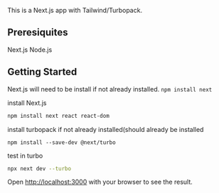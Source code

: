 This is a Next.js app with Tailwind/Turbopack.
## Preresiquites
Next.js
Node.js

## Getting Started
Next.js will need to be install if not already installed.
```npm install next```

install Next.js
```bash
npm install next react react-dom  
```
install turbopack if not already installed(should already be installed
```
npm install --save-dev @next/turbo
```
test in turbo
```bash
npx next dev --turbo
```

Open [http://localhost:3000](http://localhost:3000) with your browser to see the result.


